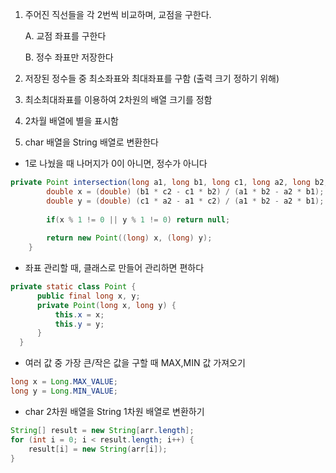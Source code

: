 1. 주어진 직선들을 각 2번씩 비교하며, 교점을 구한다.
    
    A. 교점 좌표를 구한다
    
    B. 정수 좌표만 저장한다
    
2. 저장된 정수들 중 최소좌표와 최대좌표를 구함 (출력 크기 정하기 위해)
3. 최소최대좌표를 이용하여 2차원의 배열 크기를 정함
4. 2차월 배열에 별을 표시함
5. char 배열을 String 배열로 변환한다

- 1로 나눴을 때 나머지가 0이 아니면, 정수가 아니다

```java
private Point intersection(long a1, long b1, long c1, long a2, long b2, long c2) {
        double x = (double) (b1 * c2 - c1 * b2) / (a1 * b2 - a2 * b1);
        double y = (double) (c1 * a2 - a1 * c2) / (a1 * b2 - a2 * b1);
        
        if(x % 1 != 0 || y % 1 != 0) return null;
        
        return new Point((long) x, (long) y);
    }
```

- 좌표 관리할 때, 클래스로 만들어 관리하면 편하다

```java
private static class Point {
	  public final long x, y;
	  private Point(long x, long y) {
		  this.x = x;
		  this.y = y;
	  }
  }
```

- 여러 값 중 가장 큰/작은 값을 구할 때 MAX,MIN 값 가져오기

```java
long x = Long.MAX_VALUE;
long y = Long.MIN_VALUE;
```

- char 2차원 배열을 String 1차원 배열로 변환하기

```java
String[] result = new String[arr.length];
for (int i = 0; i < result.length; i++) {
	result[i] = new String(arr[i]);
}
```